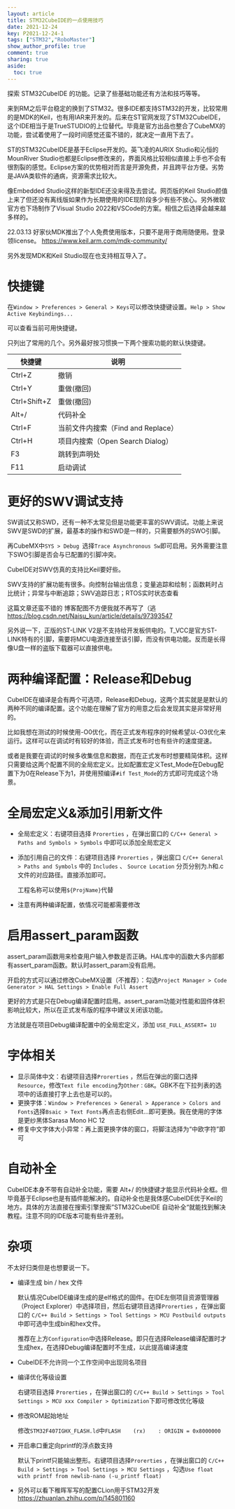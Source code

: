 ```yaml
---
layout: article
title: STM32CubeIDE的一点使用技巧
date: 2021-12-24
key: P2021-12-24-1
tags: ["STM32","RoboMaster"]
show_author_profile: true
comment: true
sharing: true
aside:
  toc: true
---
```


探索 STM32CubeIDE 的功能。记录了些基础功能还有方法和技巧等等。

<!--more-->

来到RM之后平台稳定的换到了STM32。很多IDE都支持STM32的开发，比较常用的是MDK的Keil，也有用IAR来开发的。后来在ST官网发现了STM32CubeIDE，这个IDE相当于是TrueSTUDIO的上位替代。毕竟是官方出品也整合了CubeMX的功能，尝试着使用了一段时间感觉还蛮不错的，就决定一直用下去了。

ST的STM32CubeIDE是基于Eclipse开发的。英飞凌的AURIX Studio和沁恒的MounRiver Studio也都是Eclipse修改来的，界面风格比较相似直接上手也不会有很割裂的感觉。Eclipse方案的优势相对而言是开源免费，并且跨平台方便。劣势是JAVA类软件的通病，资源需求比较大。

像Embedded Studio这样的新型IDE还没来得及去尝试。网页版的Keil Studio颜值上来了但还没有离线版如果作为长期使用的IDE现阶段多少有些不放心。另外微软官方也下场制作了Visual Studio 2022和VSCode的方案。相信之后选择会越来越多样的。



22.03.13 好家伙MDK推出了个人免费使用版本，只要不是用于商用随便用。登录领license。 <https://www.keil.arm.com/mdk-community/>

另外发现MDK和Keil Studio现在也支持相互导入了。



# 快捷键

在`Window > Preferences > General > Keys`可以修改快捷键设置。`Help > Show Active Keybindings...`

可以查看当前可用快捷键。

只列出了常用的几个。另外最好按习惯换一下两个搜索功能的默认快捷键。

| 快捷键       | 说明                               |
| ------------ | ---------------------------------- |
| Ctrl+Z       | 撤销                               |
| Ctrl+Y       | 重做(撤回)                         |
| Ctrl+Shift+Z | 重做(撤回)                         |
| Alt+/        | 代码补全                           |
| Ctrl+F       | 当前文件内搜索（Find and Replace） |
| Ctrl+H       | 项目内搜索（Open Search Dialog）   |
| F3           | 跳转到声明处                       |
| F11          | 启动调试                           |



# 更好的SWV调试支持

SW调试又称SWD，还有一种不太常见但是功能更丰富的SWV调试。功能上来说SWV是SWD的扩展，最基本的操作和SWD是一样的，只需要额外的SWO引脚。

再CubeMX中`SYS > Debug `选择`Trace Asynchronous Sw`即可启用。另外需要注意下SWO引脚是否会与已配置的引脚冲突。

CubeIDE对SWV仿真的支持比Keil要好些。


SWV支持的扩展功能有很多。向控制台输出信息；变量追踪和绘制；函数耗时占比统计；异常与中断追踪；SWV追踪日志；RTOS实时状态查看

这篇文章还蛮不错的 博客配图不方便我就不再写了（逃 <https://blog.csdn.net/Naisu_kun/article/details/97393547>

另外说一下，正版的ST-LINK V2是不支持给开发板供电的。T_VCC是官方ST-LINK特有的引脚，需要将MCU电源连接至该引脚，而没有供电功能。反而是长得像U盘一样的盗版下载器可以直接供电。



# 两种编译配置：Release和Debug

CubeIDE在编译是会有两个可选项，Release和Debug，这两个其实就是是默认的两种不同的编译配置。这个功能在理解了官方的用意之后会发现其实是非常好用的。

比如我想在测试的时候使用-O0优化，而在正式发布程序的时候希望以-O3优化来运行。这样可以在调试时有较好的体验，而正式发布时也有些许的速度提速。

或者是我要在调试的时候多收集信息和数据，而在正式发布时想要精简体积。这样只需要给这两个配置不同的全局宏定义。比如配置宏定义Test_Mode在Debug配置下为0在Release下为1，并使用预编译`#if Test_Mode`的方式即可完成这个场景。



# 全局宏定义&添加引用新文件

- 全局宏定义：右键项目选择 `Prorerties` ，在弹出窗口的 `C/C++ General > Paths and Symbols > Symbols` 中即可以添加全局宏定义

- 添加引用自己的文件：右键项目选择 `Prorerties` ，弹出窗口 `C/C++ General > Paths and Symbols` 中的 `Includes` 、 `Source Location` 分页分别为.h和.c文件的对应路径。直接添加即可。

  工程名称可以使用`${ProjName}`代替

- 注意有两种编译配置，依情况可能都需要修改

  

# 启用assert_param函数

assert_param函数用来检查用户输入参数是否正确。HAL库中的函数大多内部都有assert_param函数。默认时assert_param没有启用。

开启的方式可以通过修改CubeMX设置（不推荐）：勾选`Project Manager > Code Generator > HAL Settings > Enable Full Assert`

更好的方式是只在Debug编译配置时启用。assert_param功能对性能和固件体积影响比较大，所以在正式发布版的程序中建议关闭该功能。

方法就是在项目Debug编译配置中的全局宏定义，添加 `USE_FULL_ASSERT= 1U`



# 字体相关

- 显示简体中文：右键项目选择`Prorerties` ，然后在弹出的窗口选择`Resource`，修改`Text file encoding`为`Other：GBK`。GBK不在下拉列表的选项中的话直接打字上去也是可以的。
- 更换字体：`Window > Preferences > General > Apperance > Colors and Fonts`选择`Bsaic > Text Fonts`再点击右侧Edit...即可更换。我在使用的字体是更纱黑体Sarasa Mono HC 12
- 修复中文字体大小异常：再上面更换字体的窗口，将脚注选择为“中欧字符”即可



# 自动补全

CubeIDE本身不带有自动补全功能，需要 Alt+/  的快捷键才能显示代码补全框。但毕竟基于Eclipse也是有插件能解决的。自动补全也是我体感CubeIDE优于Keil的地方。具体的方法直接在搜索引擎搜索”STM32CubeIDE 自动补全“就能找到解决教程。注意不同的IDE版本可能有些许差别。



# 杂项

不太好归类但是也想要说一下。

- 编译生成 bin / hex 文件

  默认情况CubeIDE编译生成的是elf格式的固件。在IDE左侧项目资源管理器（Project Explorer）中选择项目，然后右键项目选择`Prorerties` ，在弹出窗口的 `C/C++ Build > Settings > Tool Settings > MCU Postbuild outputs` 中即可选中生成bin和hex文件。

  推荐在上方`Configuration`中选择Release。即只在选择Release编译配置时才生成hex，在选择Debug编译配置时不生成，以此提高编译速度

- CubeIDE不允许同一个工作空间中出现同名项目

- 编译优化等级设置

  右键项目选择 `Prorerties` ，在弹出窗口的 `C/C++ Build > Settings > Tool Settings > MCU xxx Compiler > Optimization`下即可修改优化等级

- 修改ROM起始地址

  修改`STM32F407IGHX_FLASH.ld`中`FLASH    (rx)    : ORIGIN = 0x8000000` 

- 开启串口重定向printf的浮点数支持

  默认下printf只能输出整形。右键项目选择`Prorerties` ，在弹出窗口的 `C/C++ Build > Settings > Tool Settings > MCU Settings` ，勾选`Use float with printf from newlib-nano (-u_printf float)` 

- 另外可以看下稚晖军写的配置CLion用于STM32开发 <https://zhuanlan.zhihu.com/p/145801160>

